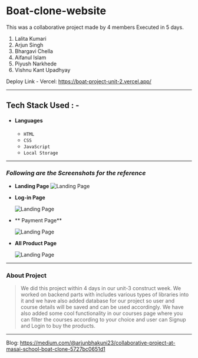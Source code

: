 
# Boat-clone-website

This was a collaborative project made by 4 members Executed in 5 days.
1) Lalita Kumari
2) Arjun Singh 
3) Bhargavi Chella
4) Aifanul Islam
5) Piyush Narkhede
6) Vishnu Kant Upadhyay

  Deploy Link -
  Vercel: https://boat-project-unit-2.vercel.app/


---

## Tech Stack Used : -

- #### Languages
  - `HTML`
  - `CSS`
  - `JavaScript `
  - `Local Storage`
  
---

### _Following are the Screenshots for the reference_

- **Landing Page**
  ![Landing Page](https://miro.medium.com/max/786/0*uWlyqU8SDZTyWr78)

- **Log-in Page**

  ![Landing Page](https://miro.medium.com/max/786/0*if8E3R7wPdOEVVNu.png)

- ** Payment Page**

  ![Landing Page](https://miro.medium.com/max/786/0*b8P8SFQkKAO15Aqv.png)


- **All Product Page**

  ![Landing Page](https://miro.medium.com/max/786/0*lmgbsQDo-ESS_tzA)

---

### About Project

> We did this project within 4 days in our unit-3 construct week. We worked on backend parts with includes various types of libraries into it and we have also added database for our project so user and course details will be saved and can be used accordingly. We have also added some cool functionality in our courses page where you can filter the courses according to your choice and user can Signup and Login to buy the products.

---

Blog:
https://medium.com/@arjunbhakuni23/collaborative-project-at-masai-school-boat-clone-5727bc0651d1
